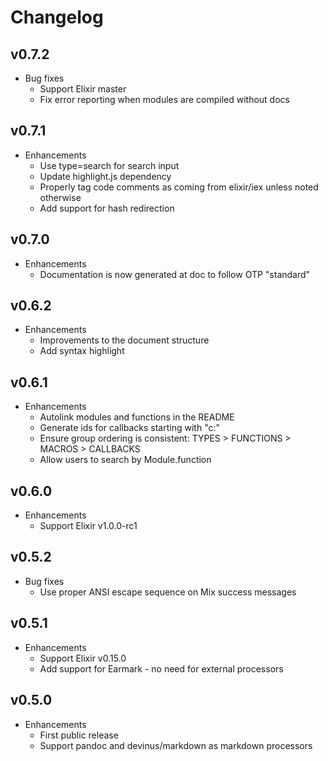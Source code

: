 # Changelog

## v0.7.2

* Bug fixes
  * Support Elixir master
  * Fix error reporting when modules are compiled without docs

## v0.7.1

* Enhancements
  * Use type=search for search input
  * Update highlight.js dependency
  * Properly tag code comments as coming from elixir/iex unless noted otherwise
  * Add support for hash redirection

## v0.7.0

* Enhancements
  * Documentation is now generated at doc to follow OTP "standard"

## v0.6.2

* Enhancements
  * Improvements to the document structure
  * Add syntax highlight

## v0.6.1

* Enhancements
  * Autolink modules and functions in the README
  * Generate ids for callbacks starting with "c:"
  * Ensure group ordering is consistent: TYPES > FUNCTIONS > MACROS > CALLBACKS
  * Allow users to search by Module.function

## v0.6.0

* Enhancements
  * Support Elixir v1.0.0-rc1

## v0.5.2

* Bug fixes
  * Use proper ANSI escape sequence on Mix success messages

## v0.5.1

* Enhancements
  * Support Elixir v0.15.0
  * Add support for Earmark - no need for external processors

## v0.5.0

* Enhancements
  * First public release
  * Support pandoc and devinus/markdown as markdown processors

